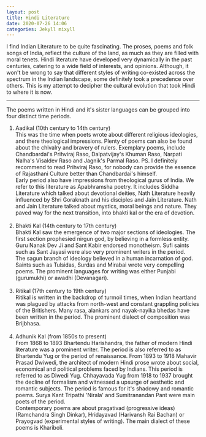 ```yaml
---
layout: post
title: Hindi Literature
date: 2020-07-26 14:06
categories: Jekyll mixyll
---
```


I find Indian Literature to be quite fascinating. The proses, poems and folk songs of India, reflect the culture of the land, as much as they are filled with moral tenets. Hindi literature have developed very dynamically in the past centuries, catering to a wide field of interests, and opinions. Although, it won't be wrong to say that different styles of writing co-existed across the spectrum in the Indian landscape, some definitely took a precedence over others. This is my attempt to decipher the cultural evolution that took Hindi to where it is now.

<hr>
The poems written in Hindi and it's sister languages can be grouped into four distinct time periods.
<ol>
    <li> Aadikal (10th century to 14th century)</li>
    This was the time when poets wrote about different religious ideologies, and there theological impressions. Plenty of poems can also be found about the chivalry and bravery of rulers. Exemplary poems, include Chandbardai's Prihviraj Raso, Dalpatvijay's Khuman Raso, Narpati Nalha's Visaldev Raso and Jagnik's Parmal Raso. PS. I definitely recommend to read Prihviraj Raso, for nobody can provide the essence of Rajasthani Culture better than Chandbardai's himself.
    <br>
    Early period also have impressions from theological gurus of India. We refer to this literature as Apabhramsha poetry. It includes Siddha Literature which talked about devotional deities, Nath Literature heavily influenced by Shri Goraknath and his disciples and Jain Literature. Nath and Jain Literature talked about mystics, moral beings and nature. They paved way for the next transition, into bhakti kal or the era of devotion.
    <br><br>
    <li> Bhakti Kal (14th century to 17th century)</li>
    Bhakti Kal saw the emergence of two major sections of ideologies. The first section prophesied nirgun god, by believing in a formless entity. Guru Nanak Dev Ji and Sant Kabir endorsed monotheism. Sufi saints such as Sant Jayasi were also very prominent writers in the period.
    <br>
    The sagun branch of ideology believed in a human incarnation of god. Saints such as Tulsidas, Surdas and Mirabai wrote very compelling poems. The prominent languages for writing was either Punjabi (gurumukhi) or awadhi (Devanagari).
    <br><br>
    <li> Ritikal (17th century to 19th century)</li>
    Ritikal is written in the backdrop of turmoil times, when Indian heartland was plagued by attacks from north-west and constant grappling policies of the Britishers. Many rasa, alankars and nayak-nayika bhedas have been written in the period. The prominent dialect of composition was Brijbhasa.
    <br><br>
    <li> Adhunik Kal (from 1850s to present) </li>
    From 1868 to 1893 Bhartendu Harishandra, the father of modern Hindi literature was a prominent writer. The period is also referred to as Bhartendu Yug or the period of renaissance. From 1893 to 1918 Mahavir Prasad Dwiwedi, the architect of modern Hindi prose wrote about social, economical and political problems faced by Indians. This period is referred to as Diwedi Yug. Chhayavada Yug from 1918 to 1937 brought the decline of formalism and witnessed a upsurge of aesthetic and romantic subjects. The period is famous for it's shadowy and romantic poems. Surya Kant Tripathi 'Nirala' and Sumitranandan Pant were main poets of the period.
    <br>
    Contemporary poems are about pragativad (progressive ideas) (Ramchandra Singh Dinkar), Hridayavad (Harivansh Rai Bachan) or Prayogvad (experimental styles of writing). The main dialect of these poems is Khariboli.
</ol>
